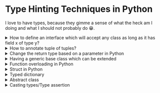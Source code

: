 # Type Hinting Techniques in Python

I love to have types, because they gimme a sense of what the heck am I doing and what I should not probably do :grin:.

<details>
<summary>How to define an interface which will accept any class as long as it has field x of type y?</summary>

```py
from typing import Protocol, Any
class EventPayload(Protocol):
    id: str
    body: Any
    # ...
```

</details>

<details>
<summary>How to annotate tuple of tuples?</summary>

The `...` (ellipsis) means it can have any number of these inner tuples (including zero).

```py
metadata: tuple[tuple[str, str], ...] = (
    ("request-id", "83c5952d-ce66-4c1b-97cd-d732983e9cf5"),
    ("authorization", "eyJhbGciOiJIUzI1NiIsInR5cCI6IkpXVCJ9.eyJzdWIiOiIxMjM0NTY3ODkwIiwibmFtZSI6IkpvaG4gRG9lIiwiYWRtaW4iOnRydWUsImlhdCI6MTUxNjIzOTAyMn0.KMUFsIDTnFmyG3nMiGM6H9FNFUROf3wh7SmqJp-QV30"),
)
```

</details>

<details>
<summary>Change the return type based on a parameter in Python</summary>
<table>
<thead><tr><th>No default value</th><th>With default value</th></tr></thead>
<tbody><tr><td>

```py
from typing import overload, Literal, Any, TypedDict


class User(TypedDict):
    id: str
    name: str


class UserRepository:
    @overload
    def update_user(
        self, filters: Any, return_update_users: Literal[True]
    ) -> list[User]: ...
    @overload
    def update_user(
        self, filters: Any, return_update_users: Literal[False]
    ) -> None: ...
    def update_user(
        self, filters: Any, return_update_users: bool
    ) -> list[User] | None:
        # TODO: update users!

        if not return_update_users:
            return

        # ...
        return []


userRepository = UserRepository()
users = userRepository.update_user({}, True)
result = userRepository.update_user({}, False)

# Verify the types and values
print(f"users: {users}, type: {type(users)}")
print(f"result: {result}, type: {type(result)}")
```

</td><td>

```py
from typing import overload, Literal, Any, TypedDict


class User(TypedDict):
    id: str
    name: str


class UserRepository:
    @overload
    def update_user(
        self, filters: Any, return_update_users: Literal[True] = True
    ) -> list[User]: ...
    @overload
    def update_user(
        self, filters: Any, return_update_users: Literal[False]
    ) -> None: ...
    def update_user(
        self, filters: Any, return_update_users: bool = True
    ) -> list[User] | None:
        # TODO: update users!

        if not return_update_users:
            return

        # ...
        return []


userRepository = UserRepository()
users = userRepository.update_user({}, True)
result = userRepository.update_user({}, False)

# Verify the types and values
print(f"users: {users}, type: {type(users)}")
print(f"result: {result}, type: {type(result)}")
```

</td></tr></tbody>
</table></details>

<details>
<summary>Having a generic base class which can be extended</summary>

Assume you wanna have same message payload structure. So what you need is something like this:

- All messages should have `body` which is dependent on each message. So it is the generic part which can change for each message. But inside the body you have to have e.g. `timestamp` which represents when it was sent.
- You have also a common field called `metadata` which will always look the same.

```py
from typing import Generic, TypeVar

from typing_extensions import TypedDict


# Define a base TypedDict for the required 'timestamp' field
class RabbitmqMessageBody(TypedDict):
    timestamp: str
    # ...


# Create a generic TypeVar for custom message bodies
Body = TypeVar("Body", bound=TypedDict)


class RabbitmqMessageMetadata(TypedDict):
    retry: int
    # ...


# Define the main RabbitmqMessage as a generic TypedDict
class RabbitmqMessage(TypedDict, Generic[Body]):
    body: Body  # Body must include fields in RabbitmqMessageBody
    metadata: RabbitmqMessageMetadata


# Define your specific message body
class UserCreatedMessage(RabbitmqMessageBody):  # Inherits shared_field
    id: str


# Create an instance that satisfies the structure
something: RabbitmqMessage[UserCreatedMessage] = {
    "body": {
        "id": "",
        "timestamp": "",
    },
    "metadata": {"retry": 2},
}
```

</details>

<details>
<summary>Function overloading in Python</summary>

```py
import base64
import numpy
import requests
from typing import overload

@overload
def get_as_base64(imageOrUrl: numpy.ndarray) -> str: ...
@overload
def get_as_base64(imageOrUrl) -> str: ...
def get_as_base64(imageOrUrl: str | numpy.ndarray) -> str:
    if isinstance(imageOrUrl, numpy.ndarray):
        image_bytes = imageOrUrl.tobytes()
        return base64.b64encode(image_bytes).decode("utf-8")

    return base64.b64encode(requests.get(imageOrUrl).content).decode("utf-8")
```

And here is its unit test:

```py
from numpy import arange, uint8
from unittest.mock import MagicMock, Mock, patch

from .get_as_base64 import get_as_base64

def test_get_as_base64_with_numpy_ndarray():
    image = arange(6, dtype=uint8).reshape((2, 3))
    expected = "AAECAwQF"

    result = get_as_base64(image)

    assert result == expected

@patch("requests.get")
def test_get_as_base64_with_uri(mock_get: MagicMock):
    fake_image_bytes = b"image in binary"
    mock_response = Mock()
    mock_response.content = fake_image_bytes
    mock_get.return_value = mock_response
    url = "http://localhost/some/file.png"
    expected = "aW1hZ2UgaW4gYmluYXJ5"

    result = get_as_base64(url)

    assert result == expected
    mock_get.assert_called_once_with(url)
```

</details>

<details>
<summary>Struct in Python</summary>

bundling together a few named data items. The idiomatic approach is to use dataclasses for this purpose:

```py
from dataclasses import dataclass


@dataclass
class Employee:
    name: str
    salary: int
    department: str

john = Employee('john', 'computer lab', 1000)
print(john.department)
```

</details>

<details>
<summary>Typed dictionary</summary>

```py
from typing import TypedDict


class Person(TypedDict):
    age: int

person: Person = {
    'age': 22
}
```

</details>

<details>
<summary>Abstract class</summary>

```py
from abc import ABC


class Person(ABC):
    age: int

def me(user: Person) -> None:
    print(user.age)
```

</details>

<details>
<summary>Casting types/Type assertion</summary>

This is simalr to what you can do with `as` in Typescript.

```py
from typing import cast
from enum import Enum


class AdminRole(Enum):
    SUPER_ADMIN = "SUPER_ADMIN"
    ADMIN = "ADMIN"


class Role(Enum):
    SUPER_ADMIN = "SUPER_ADMIN"
    ADMIN = "ADMIN"
    USER = "USER"


def create_product(role: Role) -> None:
    print(role)


create_product(cast(Role, AdminRole.ADMIN))
```

</details>
